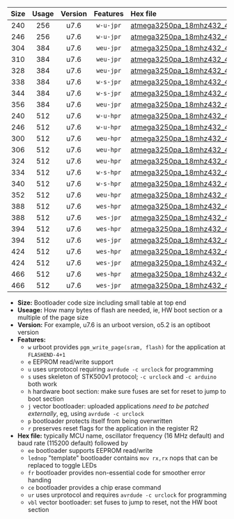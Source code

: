 |Size|Usage|Version|Features|Hex file|
|:-:|:-:|:-:|:-:|:--|
|240|256|u7.6|`w-u-jpr`|[atmega3250pa_18mhz432_460800bps_ur_vbl.hex](https://raw.githubusercontent.com/stefanrueger/urboot/main/atmega3250pa_18mhz432_460800bps_ur_vbl.hex)|
|246|256|u7.6|`w-u-jpr`|[atmega3250pa_18mhz432_460800bps_lednop_ur_vbl.hex](https://raw.githubusercontent.com/stefanrueger/urboot/main/atmega3250pa_18mhz432_460800bps_lednop_ur_vbl.hex)|
|304|384|u7.6|`weu-jpr`|[atmega3250pa_18mhz432_460800bps_ee_ur_vbl.hex](https://raw.githubusercontent.com/stefanrueger/urboot/main/atmega3250pa_18mhz432_460800bps_ee_ur_vbl.hex)|
|310|384|u7.6|`weu-jpr`|[atmega3250pa_18mhz432_460800bps_ee_lednop_ur_vbl.hex](https://raw.githubusercontent.com/stefanrueger/urboot/main/atmega3250pa_18mhz432_460800bps_ee_lednop_ur_vbl.hex)|
|328|384|u7.6|`weu-jpr`|[atmega3250pa_18mhz432_460800bps_ee_lednop_fr_ur_vbl.hex](https://raw.githubusercontent.com/stefanrueger/urboot/main/atmega3250pa_18mhz432_460800bps_ee_lednop_fr_ur_vbl.hex)|
|338|384|u7.6|`w-s-jpr`|[atmega3250pa_18mhz432_460800bps_vbl.hex](https://raw.githubusercontent.com/stefanrueger/urboot/main/atmega3250pa_18mhz432_460800bps_vbl.hex)|
|344|384|u7.6|`w-s-jpr`|[atmega3250pa_18mhz432_460800bps_lednop_vbl.hex](https://raw.githubusercontent.com/stefanrueger/urboot/main/atmega3250pa_18mhz432_460800bps_lednop_vbl.hex)|
|356|384|u7.6|`weu-jpr`|[atmega3250pa_18mhz432_460800bps_ee_lednop_fr_ce_ur_vbl.hex](https://raw.githubusercontent.com/stefanrueger/urboot/main/atmega3250pa_18mhz432_460800bps_ee_lednop_fr_ce_ur_vbl.hex)|
|240|512|u7.6|`w-u-hpr`|[atmega3250pa_18mhz432_460800bps_ur.hex](https://raw.githubusercontent.com/stefanrueger/urboot/main/atmega3250pa_18mhz432_460800bps_ur.hex)|
|246|512|u7.6|`w-u-hpr`|[atmega3250pa_18mhz432_460800bps_lednop_ur.hex](https://raw.githubusercontent.com/stefanrueger/urboot/main/atmega3250pa_18mhz432_460800bps_lednop_ur.hex)|
|300|512|u7.6|`weu-hpr`|[atmega3250pa_18mhz432_460800bps_ee_ur.hex](https://raw.githubusercontent.com/stefanrueger/urboot/main/atmega3250pa_18mhz432_460800bps_ee_ur.hex)|
|306|512|u7.6|`weu-hpr`|[atmega3250pa_18mhz432_460800bps_ee_lednop_ur.hex](https://raw.githubusercontent.com/stefanrueger/urboot/main/atmega3250pa_18mhz432_460800bps_ee_lednop_ur.hex)|
|324|512|u7.6|`weu-hpr`|[atmega3250pa_18mhz432_460800bps_ee_lednop_fr_ur.hex](https://raw.githubusercontent.com/stefanrueger/urboot/main/atmega3250pa_18mhz432_460800bps_ee_lednop_fr_ur.hex)|
|334|512|u7.6|`w-s-hpr`|[atmega3250pa_18mhz432_460800bps.hex](https://raw.githubusercontent.com/stefanrueger/urboot/main/atmega3250pa_18mhz432_460800bps.hex)|
|340|512|u7.6|`w-s-hpr`|[atmega3250pa_18mhz432_460800bps_lednop.hex](https://raw.githubusercontent.com/stefanrueger/urboot/main/atmega3250pa_18mhz432_460800bps_lednop.hex)|
|352|512|u7.6|`weu-hpr`|[atmega3250pa_18mhz432_460800bps_ee_lednop_fr_ce_ur.hex](https://raw.githubusercontent.com/stefanrueger/urboot/main/atmega3250pa_18mhz432_460800bps_ee_lednop_fr_ce_ur.hex)|
|388|512|u7.6|`wes-hpr`|[atmega3250pa_18mhz432_460800bps_ee.hex](https://raw.githubusercontent.com/stefanrueger/urboot/main/atmega3250pa_18mhz432_460800bps_ee.hex)|
|388|512|u7.6|`wes-jpr`|[atmega3250pa_18mhz432_460800bps_ee_vbl.hex](https://raw.githubusercontent.com/stefanrueger/urboot/main/atmega3250pa_18mhz432_460800bps_ee_vbl.hex)|
|394|512|u7.6|`wes-hpr`|[atmega3250pa_18mhz432_460800bps_ee_lednop.hex](https://raw.githubusercontent.com/stefanrueger/urboot/main/atmega3250pa_18mhz432_460800bps_ee_lednop.hex)|
|394|512|u7.6|`wes-jpr`|[atmega3250pa_18mhz432_460800bps_ee_lednop_vbl.hex](https://raw.githubusercontent.com/stefanrueger/urboot/main/atmega3250pa_18mhz432_460800bps_ee_lednop_vbl.hex)|
|424|512|u7.6|`wes-hpr`|[atmega3250pa_18mhz432_460800bps_ee_lednop_fr.hex](https://raw.githubusercontent.com/stefanrueger/urboot/main/atmega3250pa_18mhz432_460800bps_ee_lednop_fr.hex)|
|424|512|u7.6|`wes-jpr`|[atmega3250pa_18mhz432_460800bps_ee_lednop_fr_vbl.hex](https://raw.githubusercontent.com/stefanrueger/urboot/main/atmega3250pa_18mhz432_460800bps_ee_lednop_fr_vbl.hex)|
|466|512|u7.6|`wes-hpr`|[atmega3250pa_18mhz432_460800bps_ee_lednop_fr_ce.hex](https://raw.githubusercontent.com/stefanrueger/urboot/main/atmega3250pa_18mhz432_460800bps_ee_lednop_fr_ce.hex)|
|466|512|u7.6|`wes-jpr`|[atmega3250pa_18mhz432_460800bps_ee_lednop_fr_ce_vbl.hex](https://raw.githubusercontent.com/stefanrueger/urboot/main/atmega3250pa_18mhz432_460800bps_ee_lednop_fr_ce_vbl.hex)|

- **Size:** Bootloader code size including small table at top end
- **Useage:** How many bytes of flash are needed, ie, HW boot section or a multiple of the page size
- **Version:** For example, u7.6 is an urboot version, o5.2 is an optiboot version
- **Features:**
  + `w` urboot provides `pgm_write_page(sram, flash)` for the application at `FLASHEND-4+1`
  + `e` EEPROM read/write support
  + `u` uses urprotocol requiring `avrdude -c urclock` for programming
  + `s` uses skeleton of STK500v1 protocol; `-c urclock` and `-c arduino` both work
  + `h` hardware boot section: make sure fuses are set for reset to jump to boot section
  + `j` vector bootloader: uploaded applications *need to be patched externally*, eg, using `avrdude -c urclock`
  + `p` bootloader protects itself from being overwritten
  + `r` preserves reset flags for the application in the register R2
- **Hex file:** typically MCU name, oscillator frequency (16 MHz default) and baud rate (115200 default) followed by
  + `ee` bootloader supports EEPROM read/write
  + `lednop` "template" bootloader contains `mov rx,rx` nops that can be replaced to toggle LEDs
  + `fr` bootloader provides non-essential code for smoother error handing
  + `ce` bootloader provides a chip erase command
  + `ur` uses urprotocol and requires `avrdude -c urclock` for programming
  + `vbl` vector bootloader: set fuses to jump to reset, not the HW boot section
